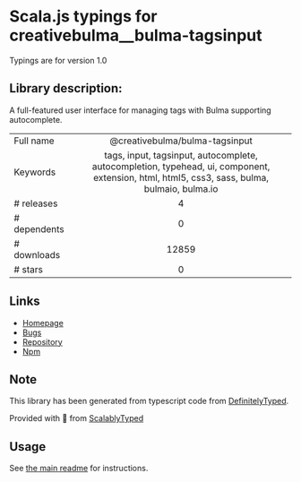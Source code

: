 
# Scala.js typings for creativebulma__bulma-tagsinput

Typings are for version 1.0

## Library description:
A full-featured user interface for managing tags with Bulma supporting autocomplete.

|                    |                 |
| ------------------ | :-------------: |
| Full name          | @creativebulma/bulma-tagsinput |
| Keywords           | tags, input, tagsinput, autocomplete, autocompletion, typehead, ui, component, extension, html, html5, css3, sass, bulma, bulmaio, bulma.io |
| # releases         | 4 |
| # dependents       | 0 |
| # downloads        | 12859 |
| # stars            | 0 |

## Links
- [Homepage](https://github.com/CreativeBulma/bulma-tagsinput)
- [Bugs](https://github.com/CreativeBulma/bulma-tagsinput/issues)
- [Repository](https://github.com/CreativeBulma/bulma-tagsinput)
- [Npm](https://www.npmjs.com/package/%40creativebulma%2Fbulma-tagsinput)
    


## Note
This library has been generated from typescript code from [DefinitelyTyped](https://definitelytyped.org).

Provided with :purple_heart: from [ScalablyTyped](https://github.com/oyvindberg/ScalablyTyped)

## Usage
See [the main readme](../../readme.md) for instructions.


